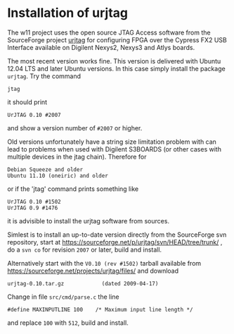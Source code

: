 # Installation of urjtag

The w11 project uses the open source JTAG Access software from the
SourceForge project
[urjtag](https://sourceforge.net/projects/urjtag/) 
for configuring FPGA over the Cypress FX2 USB Interface available on 
Digilent Nexys2, Nexys3 and Atlys boards.

The most recent version works fine. This version is delivered with 
Ubuntu 12.04 LTS and later Ubuntu versions. In this case simply install the 
package `urjtag`. Try the command

    jtag

it should print

    UrJTAG 0.10 #2007

and show a version number of `#2007` or higher.

Old versions unfortunately have a string size limitation problem with can
lead to problems when used with Digilent S3BOARDS (or other cases with
multiple devices in the jtag chain). Therefore for

    Debian Squeeze and older
    Ubuntu 11.10 (oneiric) and older

or if the 'jtag' command prints something like

    UrJTAG 0.10 #1502
    UrJTAG 0.9 #1476

it is advisible to install the urjtag software from sources.

Simlest is to install an up-to-date version directly from the SourceForge
svn repository, start at
https://sourceforge.net/p/urjtag/svn/HEAD/tree/trunk/ , do a 
`svn co` for revision `2007` or later, build and install.

Alternatively start with the `V0.10 (rev #1502)` tarball available from
https://sourceforge.net/projects/urjtag/files/
and download

    urjtag-0.10.tar.gz            (dated 2009-04-17)

Change in file `src/cmd/parse.c` the line

    #define MAXINPUTLINE 100    /* Maximum input line length */

and replace `100` with `512`, build and install.
